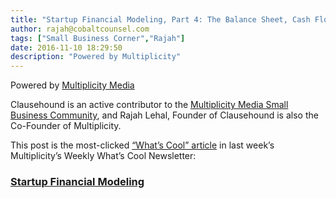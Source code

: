 ```yaml
---
title: "Startup Financial Modeling, Part 4: The Balance Sheet, Cash Flow and Unit Economics"
author: rajah@cobaltcounsel.com
tags: ["Small Business Corner","Rajah"]
date: 2016-11-10 18:29:50
description: "Powered by Multiplicity"
---
```


Powered by [Multiplicity Media](https://multiplicitylabs.com/)

Clausehound is an active contributor to the [Multiplicity Media Small Business Community](https://multiplicitylabs.com/), and Rajah Lehal, Founder of Clausehound is also the Co-Founder of Multiplicity.

This post is the most-clicked [“What’s Cool” article](https://multiplicitylabs.com/2016/11/04/whats-cool-october-31/) in last week’s Multiplicity’s Weekly What’s Cool Newsletter:

### [**Startup Financial Modeling**](http://www.techstars.com/content/accelerators/startup-financial-modeling-part-4-balance-sheet-cash-flow-unit-economics/)
